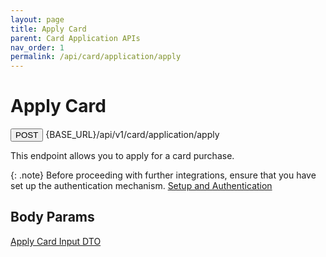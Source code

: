 ```yaml
---
layout: page
title: Apply Card
parent: Card Application APIs
nav_order: 1
permalink: /api/card/application/apply
---
```


# Apply Card

<button type="button" name="button" class="btn btn-purple fs-1">POST</button>
{BASE_URL}/api/v1/card/application/apply

This endpoint allows you to apply for a card purchase.

{: .note}
Before proceeding with further integrations, ensure that you have set up the authentication mechanism. [Setup and Authentication](/dtps.github.io/setup)

## Body Params

[Apply Card Input DTO](/dtps.github.io/types/applyCard)

